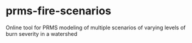 # prms-fire-scenarios
Online tool for PRMS modeling of multiple scenarios of varying levels of burn severity in a watershed
